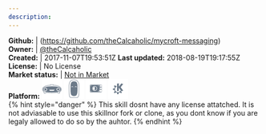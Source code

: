 ```yaml
---
description: 
---
```



**Github:** | (https://github.com/theCalcaholic/mycroft-messaging)  
**Owner:** | [@theCalcaholic](https://github.com/theCalcaholic)  
**Created:** | 2017-11-07T19:53:51Z  **Last updated:** 2018-08-19T19:17:55Z  
**License:** | No License  
**Market status:** | [Not in Market](https://market.mycroft.ai/skill/)  
**Platform:**   ![](.gitbook/assets/mark-1-icon.png)  ![](.gitbook/assets/mark-2-icon.png)  ![](.gitbook/assets/picroft-icon.png)  ![](.gitbook/assets/kde.png)   
{% hint style="danger" %}
This skill dosnt have any license attatched. It is not adviasable to use this skillnor fork or clone, as you dont know if you are legaly allowed to do so by the auhtor.
{% endhint %}
